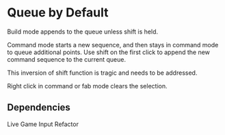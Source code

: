 # Queue by Default

Build mode appends to the queue unless shift is held.

Command mode starts a new sequence, and then stays in command mode to queue additional points.  Use shift on the first click to append the new command sequence to the current queue.

This inversion of shift function is tragic and needs to be addressed.

Right click in command or fab mode clears the selection.

## Dependencies

Live Game Input Refactor
